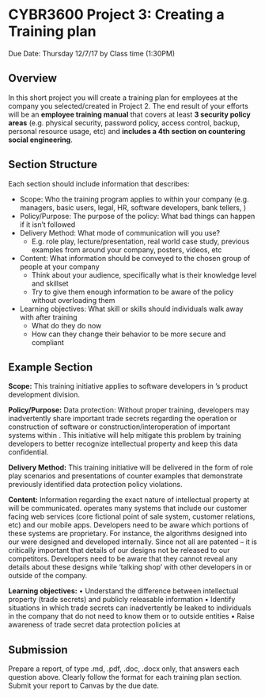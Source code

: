# CYBR3600 Project 3: Creating a Training plan
Due Date: Thursday 12/7/17 by Class time (1:30PM)  

## Overview
In this short project you will create a training plan for employees at the company you selected/created in Project 2. The end result of your efforts will be an **employee training manual** that covers at least **3 security policy areas** (e.g. physical security, password policy, access control, backup, personal resource usage, etc) and **includes a 4th section on countering social engineering**.

## Section Structure
Each section should include information that describes:
- Scope: Who the training program applies to within your company (e.g. managers, basic users, legal, HR, software developers, bank tellers, <whatever>)
- Policy/Purpose: The purpose of the policy: What bad things can happen if it isn’t followed
- Delivery Method: What mode of communication will you use?
  - E.g. role play, lecture/presentation, real world case study, previous examples from around your company, posters, videos, etc
- Content: What information should be conveyed to the chosen group of people at your company
  - Think about your audience, specifically what is their knowledge level and skillset
  - Try to give them enough information to be aware of the policy without overloading them
- Learning objectives: What skill or skills should individuals walk away with after training
  - What do they do now
  - How can they change their behavior to be more secure and compliant

## Example Section
**Scope:** This training initiative applies to software developers in <company name>’s product development division.

**Policy/Purpose:** Data protection: Without proper training, developers may inadvertently share important trade secrets regarding the operation or construction of software or construction/interoperation of important systems within <company name>. This initiative will help mitigate this problem by training developers to better recognize intellectual property and keep this data confidential.

**Delivery Method:** This training initiative will be delivered in the form of role play scenarios and presentations of counter examples that demonstrate previously identified data protection policy violations.

**Content:** Information regarding the exact nature of intellectual property at <company name> will be communicated. <Company name> operates many systems that include our customer facing web services (core fictional point of sale system, customer relations, etc) and our mobile apps. Developers need to be aware which portions of these systems are proprietary. For instance, the algorithms designed into our <fictional product> were designed and developed internally. Since not all are patented – it is critically important that details of our designs not be released to our competitors. Developers need to be aware that they cannot reveal any details about these designs while ‘talking shop’ with other developers in or outside of the company.

**Learning objectives:**
•	Understand the difference between intellectual property (trade secrets) and publicly releasable information
•	Identify situations in which trade secrets can inadvertently be leaked to individuals in the company that do not need to know them or to outside entities
•	Raise awareness of trade secret data protection policies at <fictional company>

## Submission
Prepare a report, of type .md, .pdf, .doc, .docx only, that answers each question above. Clearly follow the format for each training plan section. Submit your report to Canvas by the due date.
